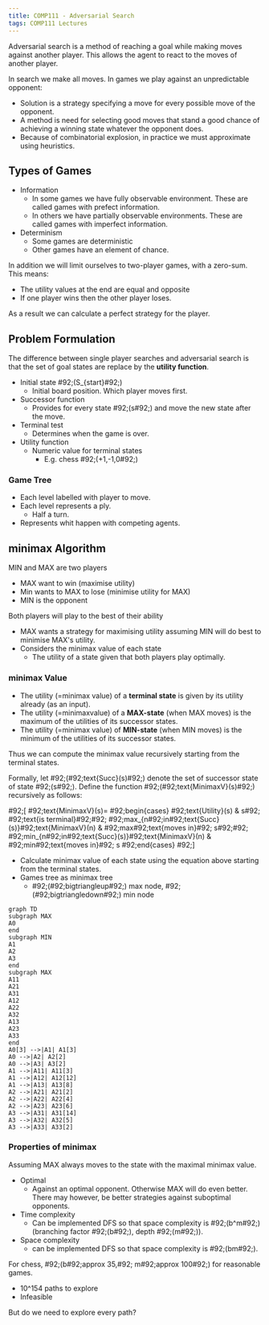 ```yaml
---
title: COMP111 - Adversarial Search
tags: COMP111 Lectures
---
```

Adversarial search is a method of reaching a goal while making moves against another player. This allows the agent to react to the moves of another player.

In search we make all moves. In games we play against an unpredictable opponent:

* Solution is a strategy  specifying a move for every possible move of the opponent.
* A method is need for selecting good moves that stand a good chance of achieving a winning state whatever the opponent does.
* Because of combinatorial explosion, in practice we must approximate using heuristics.

## Types of Games

* Information
	* In some games we have fully observable environment. These are called games with prefect information.
	* In others we have partially observable environments. These are called games with imperfect information.
* Determinism
	* Some games are deterministic
	* Other games have an element of chance.

In addition we will limit ourselves to two-player games, with a zero-sum. This means:

* The utility values at the end are equal and opposite
* If one player wins then the other player loses.

As a result we can calculate a perfect strategy for the player.

## Problem Formulation
The difference between single player searches and adversarial search is that the set of goal states are replace by the **utility function**.

* Initial state \#92;(S_{start}\#92;)
	*  Initial board position. Which player moves first.
* Successor function
	* Provides for every state \#92;(s\#92;) and move the new state after the move.
* Terminal test
	* Determines when the game is over.
* Utility function
	* Numeric value for terminal states
		* E.g. chess \#92;(+1,-1,0\#92;)
		
### Game Tree
* Each level labelled with player to move.
* Each level represents a ply.
	* Half a turn.
* Represents whit happen with competing agents.

## minimax Algorithm 
MIN and MAX are two players

* MAX want to win (maximise utility)
* Min wants to MAX to lose (minimise utility for MAX)
* MIN is the opponent

Both players will play to the best of their ability

* MAX wants a strategy for maximising utility assuming MIN will do best to minimise MAX's utility.
* Considers the minimax value of each state
	* The utility of a state given that both players play optimally.
	
### minimax Value

* The utility (=minimax value) of a **terminal state** is given by its utility already (as an input).
* The utility (=minimaxvalue) of a **MAX-state** (when MAX moves) is the maximum of the utilities of its successor states.
* The utility (=minimax value) of **MIN-state** (when MIN moves) is the minimum of the utilities of its successor states.

Thus we can compute the minimax value recursively starting from the terminal states.

Formally, let \#92;(\#92;text{Succ}(s)\#92;) denote the set of successor state of state \#92;(s\#92;). Define the function \#92;(\#92;text{MinimaxV}(s)\#92;) recursively as follows:

\#92;[
\#92;text{MinimaxV}(s)=
\#92;begin{cases}
	\#92;text{Utility}(s) & s\#92; \#92;text{is terminal}\#92;\#92;
	\#92;max_{n\#92;in\#92;text{Succ}(s)}\#92;text{MinimaxV}(n) & \#92;max\#92;text{moves in}\#92; s\#92;\#92;
	\#92;min_{n\#92;in\#92;text{Succ}(s)}\#92;text{MinimaxV}(n) & \#92;min\#92;text{moves in}\#92; s
\#92;end{cases}
\#92;]

* Calculate minimax value of each state using the equation above starting from the terminal states.
* Games tree as minimax tree
	* \#92;(\#92;bigtriangleup\#92;) max node, \#92;(\#92;bigtriangledown\#92;) min node
	
```mermaid
graph TD
subgraph MAX
A0
end
subgraph MIN
A1
A2
A3
end
subgraph MAX
A11
A21
A31
A12
A22
A32
A13
A23
A33
end
A0[3] -->|A1| A1[3]
A0 -->|A2| A2[2]
A0 -->|A3| A3[2]
A1 -->|A11| A11[3]
A1 -->|A12| A12[12]
A1 -->|A13| A13[8]
A2 -->|A21| A21[2]
A2 -->|A22| A22[4]
A2 -->|A23| A23[6]
A3 -->|A31| A31[14]
A3 -->|A32| A32[5]
A3 -->|A33| A33[2]

```

### Properties of minimax
Assuming MAX always moves to the state with the maximal minimax value.

* Optimal 
	* Against an optimal opponent. Otherwise MAX will do even better. There may however, be better strategies against suboptimal opponents.
* Time complexity
	* Can be implemented DFS so that space complexity is \#92;(b^m\#92;) (branching factor \#92;(b\#92;), depth \#92;(m\#92;)).
* Space complexity
	* can be implemented DFS so that space complexity is \#92;(bm\#92;).

For chess, \#92;(b\#92;approx 35,\#92; m\#92;approx 100\#92;) for reasonable games.

* 10^154 paths to explore
* Infeasible

But do we need to explore every path?
